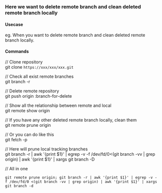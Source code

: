 ### Here we want to delete remote branch and clean deleted remote branch locally  
  
   
#### Usecase  

eg. When you want to delete remote branch and clean deleted remote branch locally.

  
   
#### Commands
// Clone repository  
git clone `https://xxx/xxx/xxx.git`  
 
// Check all exist remote branches  
git branch -r  

// Delete remote repository   
git push origin :branch-for-delete  

// Show all the relationship between remote and local  
git remote show origin  

// If you have any other deleted remote branch locally, clean them  
git remote prune origin  

// Or you can do like this  
git fetch -p  

// Here will prune local tracking branches  
git branch -r | awk '{print $1}' | egrep -v -f /dev/fd/0<(git branch -vv | grep origin) | awk '{print $1}' | xargs git branch -D  

// All in one
```shell
git remote prune origin; git branch -r | awk '{print $1}' | egrep -v -f /dev/fd/0 <(git branch -vv | grep origin) | awk '{print $1}' | xargs git branch -d
```

